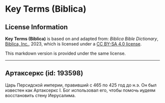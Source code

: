 # Key Terms (Biblica)

## License Information

**Key Terms (Biblica)** is based on and adapted from: _Biblica Bible Dictionary_, [Biblica, Inc.](https://www.biblica.com/), 2023, which is licensed under a [CC BY-SA 4.0 license](https://creativecommons.org/licenses/by-sa/4.0/legalcode.en).

This markdown version is provided under the same license.



--------------------------------

## Артаксеркс (id: 193598)

Царь Персидской империи, правивший с 465 по 425 год до н.э. Он был известен как Артаксеркс I. Бог использовал его, чтобы помочь иудеям восстановить стену Иерусалима.


